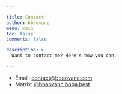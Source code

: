 ```yaml
---

title: Contact
author: bbaovanc
menu: main
toc: false
comments: false

description: >-
  Want to contact me? Here's how you can.

---
```


- Email: [contact@bbaovanc.com](mailto:contact@bbaovanc.com)
- Matrix: [@bbaovanc:boba.best](https://matrix.to/#/@bbaovanc:boba.best)
